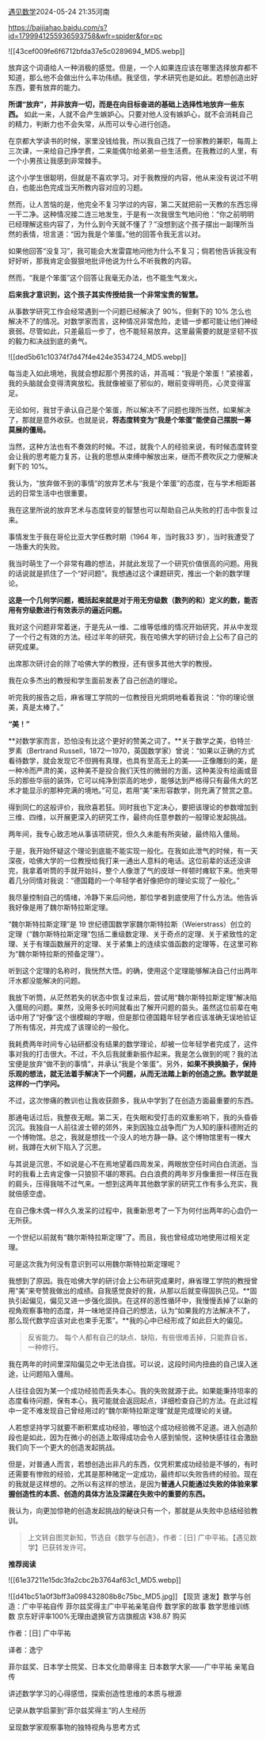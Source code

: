 
[遇见数学](https://author.baidu.com/home?from=bjh_article&app_id=1586768238584775)2024-05-24 21:35河南

https://baijiahao.baidu.com/s?id=1799941255936593758&wfr=spider&for=pc

![[43cef009fe6f6712bfda37e5c0289694_MD5.webp]]

放弃这个词语给人一种消极的感觉。但是，一个人如果连应该在哪里选择放弃都不知道，那么他不会做出什么丰功伟绩。我坚信，学术研究也是如此。若想创造出好东西，要有放弃的能力。

**所谓“放弃”，并非放弃一切，而是在向目标奋进的基础上选择性地放弃一些东西。** 如此一来，人就不会产生嫉妒心。只要对他人没有嫉妒心，就不会消耗自己的精力，判断力也不会失常，从而可以专心进行创造。

在京都大学读书的时候，家里没钱给我，所以我自己找了一份家教的兼职，每周上三次课，一来给自己挣学费，二来能偶尔给弟弟一些生活费。在我教过的人里，有一个小男孩让我感到非常棘手。

这个小学生很聪明，但就是不喜欢学习。对于我教授的内容，他从来没有说过不明白，也能出色完成当天所教内容对应的习题。

然而，让人苦恼的是，他完全不复习学过的内容，第二天就把前一天教的东西忘得一干二净。这种情况接二连三地发生，于是有一次我很生气地问他：“你之前明明已经理解这些内容了，为什么到今天就不懂了？”没想到这个孩子摆出一副理所当然的表情，坦言道：“因为我是个笨蛋。”他的回答令我无言以对。

如果他回答“没复习”，我可能会大发雷霆地问他为什么不复习；倘若他告诉我没有好好听，那我肯定会狠狠地批评他说为什么不听我教的内容。

然而，“我是个笨蛋”这个回答让我毫无办法，也不能生气发火。

**后来我才意识到，这个孩子其实传授给我一个非常宝贵的智慧。**

从事数学研究工作会经常遇到一个问题已经解决了 90%，但剩下的 10% 怎么也解决不了的情况。对数学家而言，这种情况非常危险，走错一步都可能让他们神经衰弱。尽管如此，只差最后一步了，也不能轻易放弃。这里最需要的就是坚韧不拔的毅力和决战到底的勇气。

![[ded5b61c10374f7d47f4e424e3534724_MD5.webp]]

每当走入如此境地，我就会想起那个男孩的话，并高喊：“我是个笨蛋！”紧接着，我的头脑就会变得清爽放松。我就像被驱了邪似的，眼前变得明亮，心灵变得富足。

无论如何，我甘于承认自己是个笨蛋，所以解决不了问题也理所当然，如果解决了，那就是意外收获。也就是说，**将态度转变为“我是个笨蛋”能使自己摆脱一筹莫展的僵局。**

当然，这种方法也有不奏效的时候。不过，就我个人的经验来说，有时候态度转变会让我的思考能力复苏，让我的思想从束缚中解放出来，继而不费吹灰之力便解决剩下的 10%。

我认为，“放弃做不到的事情”的放弃艺术与“我是个笨蛋”的态度，在与学术相距甚远的日常生活中也很重要。

我在这里所说的放弃艺术与态度转变的智慧也可以帮助自己从失败的打击中恢复过来。

事情发生于我在哥伦比亚大学任教时期（1964 年，当时我33 岁），当时我遭受了一场重大的失败。

我当时萌生了一个非常有趣的想法，并就此发现了一个研究价值很高的问题。用我的话说就是抓住了一个“好问题”。我想通过这个课题研究，推出一个新的数学理论。

**这是一个几何学问题，概括起来就是对于用无穷级数（数列的和）定义的数，能否用有穷级数进行有效表示的逼近问题。**

我对这个问题非常着迷，于是先从一维、二维等低维的情况开始研究，并从中发现了一个行之有效的方法。经过半年的研究，我在哈佛大学的研讨会上公布了自己的研究成果。

出席那次研讨会的除了哈佛大学的教授，还有很多其他大学的教授。

我在众多杰出的教授和学生面前发表了自己创造的理论。

听完我的报告之后，麻省理工学院的一位教授目光炯炯地看着我说：“你的理论很美，真是太棒了。”

**“美！”**

**对数学家而言，恐怕没有比这个更好的赞美之词了。**关于数学之美，伯特兰·罗素（Bertrand Russell，1872—1970，英国数学家）曾说：“如果以正确的方式看待数学，就会发现它不但拥有真理，也具有至高无上的美——正像雕刻的美，是一种冷而严肃的美，这种美不是投合我们天性的微弱的方面，这种美没有绘画或音乐的那些华丽的装饰，它可以纯净到崇高的地步，能够达到严格得只有最伟大的艺术才能显示的那种完满的境地。”可见，若用“美”来形容数学，则充满了赞赏之意。

得到同仁的这般评价，我欣喜若狂。同时我也下定决心，要把该理论的参数增加到三维、四维，以开展更深入的研究工作，最终向任意参数的一般理论发起挑战。

两年间，我专心致志地从事该项研究，但久久未能有所突破，最终陷入僵局。

于是，我开始怀疑这个理论到底能不能实现一般化。在我如此泄气的时候，有一天深夜，哈佛大学的一位教授给我打来一通出人意料的电话。这位前辈的话还没讲完，我拿着听筒的手就开始抖，整个人像泄了气的皮球一样顿时瘫软下来。他夹带着几分同情对我说：“德国籍的一个年轻学者好像把你的理论实现了一般化。”

我尽量控制自己的情绪，冷静下来后问他，那位学者到底使用了什么方法。他告诉我好像是用了魏尔斯特拉斯定理。

“魏尔斯特拉斯定理”是 19 世纪德国数学家魏尔斯特拉斯（Weierstrass）创立的定理（“魏尔斯特拉斯定理”包括二重级数定理、关于奇点的定理、关于紧致性的定理、关于有理函数展开的定理、关于紧集上的连续实值函数的定理等，在这里可称为“魏尔斯特拉斯的预备定理”）。

听到这个定理的名称时，我恍然大悟。的确，使用这个定理能够解决自己付出两年汗水都没能解决的问题。

我放下听筒，从茫然若失的状态中恢复过来后，尝试用“魏尔斯特拉斯定理”解决陷入僵局的问题。果然，没用多长时间就看出了解开问题的苗头。虽然这位前辈在电话中用了“好像”这个很模糊的字眼，但是那位德国籍年轻学者应该准确无误地验证了所有情况，并完成了该理论的一般化。

我耗费两年时间专心钻研都没有结果的数学理论，却被一位年轻学者完成了，这件事对我的打击很大。不过，不久后我就重新振作起来。我是怎么做到的呢？我的法宝便是放弃“做不到的事情”，并承认“我是个笨蛋”。另外，**如果不换换脑子，保持乐观的想法，就无法着手解决下一个问题，从而无法踏上新的创造之旅。数学就是这样的一门学问。**

不过，这次惨痛的教训也让我收获颇多，我从中学到了在创造方面最重要的东西。

那通电话过后，我整夜无眠。第二天，在失眠和受打击的双重影响下，我的头昏昏沉沉。我独自一人前往波士顿的郊外，来到因独立战争而广为人知的康科德附近的一个博物馆。总之，我就是想找一个没人的地方静一静。这个博物馆里有一棵大树，我蹲在大树下陷入了沉思。

与其说是沉思，不如说是心不在焉地望着四周发呆，两眼放空任时间白白流逝。当时的我看上去肯定像一只狼狈不堪的寒鸦。白白浪费的两年岁月像重担一样压在我的肩头，压得我喘不过气来。一想到这两年其他数学家的研究工作有多么充实，我就倍感空虚。

在自己像木偶一样久久发呆的过程中，我重新思考了一下为何付出两年的心血仍一无所获。

一个世纪以前就有“魏尔斯特拉斯定理”了。而且，我也曾经成功地使用过相关定理。

可是这次我为何没有意识到可以用魏尔斯特拉斯定理呢？

我想到了原因。我在哈佛大学的研讨会上公布研究成果时，麻省理工学院的教授曾用“美”来夸赞我做出的成绩。自我感觉良好的我，从那以后就变得固执己见。**固执引起偏见，偏见又进一步强化固执。在这样的恶性循环中，我慢慢丢掉了以新的视角观察事物的态度，并一味地坚持自己的想法，认为“如果我的方法解决不了，那么现代数学应该对此也束手无策”。**我的心中已经形成了如此巨大的偏见。

> 反省能力。
> 每个人都有自己的缺点、缺陷，有些很难丢掉，只能靠自省。一种修行。

我在两年的时间里深陷偏见之中无法自拔。可以说，这段时间内扭曲的自己误入迷途，让问题陷入僵局。

人往往会因为某一个成功经验而丢失本心。我的失败就源于此。如果能秉持坦率的态度看待问题，保有本心，我可能就会返回起点，详细检查自己的方法。在此过程中一定不难发现自己曾经用过的“魏尔斯特拉斯定理”就是完成理论的关键。

人若想坚持学习就要不断积累成功经验，哪怕这个成功经验微不足道。进入创造阶段也是如此，因为在微小的创造上取得成功会令人感到愉悦，这种快感往往会激励我们向下一个更大的创造发起挑战。

但是，对普通人而言，若想创造出非凡的东西，仅凭积累成功经验是不够的，有时还需要有惨败的经验，尤其是那种赌定一定成功，最终却以失败告终的经验。现在的我就是这样想的。之所以有这样的想法，是因为**普通人只能通过失败的体验来掌握创造性的本质、创造的具体方法及深藏在失败中的重要的东西。**

我认为，向更加惊艳的创造发起挑战的秘诀只有一个，那就是从失败中总结经验教训。

> 上文转自图灵新知，节选自《数学与创造》，作者：[日] 广中平祐。【遇见数学】已获转发许可。

**推荐阅读**

![[61e37211e15dc3fa2cbc2b3764af63c1_MD5.webp]]


![[d41bc51a0f3bff3a098432808b8c75bc_MD5.jpg]]
【现货 速发】数学与创造：广中平祐自传 菲尔兹奖得主广中平祐亲笔自传 数学家的故事 数学思维训练 数
京东好评率100%无理由退换官方店旗舰店
¥38.87
购买

作者：[日] 广中平祐

译者：逸宁

菲尔兹奖、日本学士院奖、日本文化勋章得主 日本数学大家——广中平祐 亲笔自传

讲述数学学习的心得感悟，探索创造性思维的本质与根源

记录从数学启蒙到“菲尔兹奖得主”的人生经历

呈现数学家观察事物的独特视角与思考方式